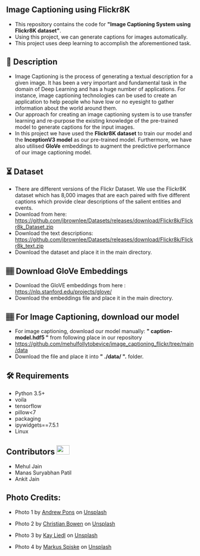 ## Image Captioning using Flickr8K 

- This repository contains the code for **"Image Captioning System using Flickr8K dataset"**.
- Using this project, we can generate captions for images automatically.
- This project uses deep learning to accomplish the aforementioned task.
  
## 📝 Description
- Image Captioning is the process of generating a textual description for a given image. It has been a very important and fundamental task in the domain of Deep Learning and has a huge number of applications. For instance, image captioning technologies can be used to create an application to help people who have low or no eyesight to gather information about the world around them. 
- Our approach for creating an image captioning system is to use transfer learning and re-purpose the existing knowledge of the pre-trained model to generate captions for the input images. 
- In this project we have used the **Flickr8K dataset** to train our model and the **InceptionV3 model** as our pre-trained model. Furthermore, we have also utilised **GloVe** embeddings to augment the predictive performance of our image captioning model. 

## ⏳ Dataset
- There are different versions of the Flickr Dataset. We use the Flickr8K dataset which has 8,000 images that are each paired with five different captions which provide clear descriptions of the salient entities and events.
- Download from here: https://github.com/jbrownlee/Datasets/releases/download/Flickr8k/Flickr8k_Dataset.zip
- Download the text descriptions: https://github.com/jbrownlee/Datasets/releases/download/Flickr8k/Flickr8k_text.zip
- Download the dataset and place it in the main directory.


## 🏽‍ Download GloVe Embeddings 
- Download the GloVE embeddings from here : https://nlp.stanford.edu/projects/glove/
- Download the embeddings file and place it in the main directory.

##  🏽‍ For Image Captioning, download our model
- For image captioning, download our model manually: **" caption-model.hdf5 "** from following place in our repository 
- https://github.com/mehulfollytobevice/image_captioning_flickr/tree/main/data
- Download the file and place it into **" ./data/ ".** folder.

## :hammer_and_wrench: Requirements
* Python 3.5+
* voila
* tensorflow
* pillow<7
* packaging
* ipywidgets==7.5.1
* Linux

## Contributors <img src="https://raw.githubusercontent.com/TheDudeThatCode/TheDudeThatCode/master/Assets/Developer.gif" width=35 height=25> 
- Mehul Jain
- Manas Suryabhan Patil
- Ankit Jain

## Photo Credits:
- Photo 1 by <a href="https://unsplash.com/@imandrewpons?utm_source=unsplash&utm_medium=referral&utm_content=creditCopyText">Andrew Pons</a> on <a href="https://unsplash.com/s/photos/dog-playing-with-ball?utm_source=unsplash&utm_medium=referral&utm_content=creditCopyText">Unsplash</a>

- Photo 2 by <a href="https://unsplash.com/@chrishcush?utm_source=unsplash&utm_medium=referral&utm_content=creditCopyText">Christian Bowen</a> on <a href="https://unsplash.com/s/photos/kids-beach?utm_source=unsplash&utm_medium=referral&utm_content=creditCopyText">Unsplash</a>
  
- Photo 3 by <a href="https://unsplash.com/@kaeptn?utm_source=unsplash&utm_medium=referral&utm_content=creditCopyText">Kay Liedl</a> on <a href="https://unsplash.com/s/photos/biking?utm_source=unsplash&utm_medium=referral&utm_content=creditCopyText">Unsplash</a>
  
- Photo 4 by <a href="https://unsplash.com/@markusspiske?utm_source=unsplash&utm_medium=referral&utm_content=creditCopyText">Markus Spiske</a> on <a href="https://unsplash.com/s/photos/basketball-nba?utm_source=unsplash&utm_medium=referral&utm_content=creditCopyText">Unsplash</a>
